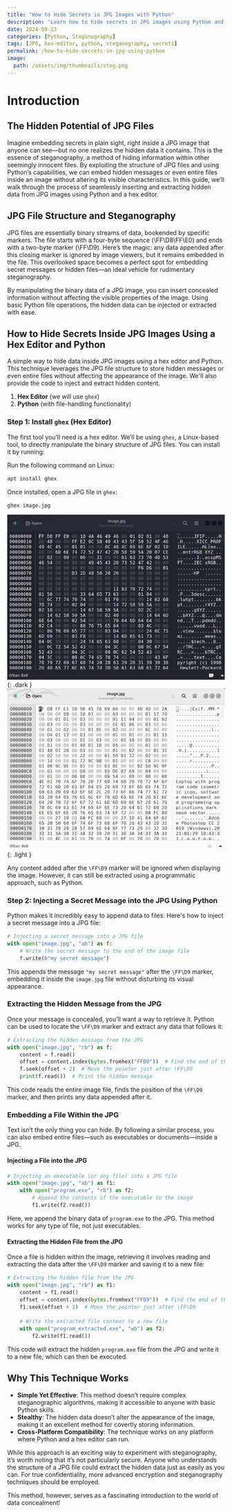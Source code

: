 ```yaml
---
title: "How to Hide Secrets in JPG Images with Python"
description: "Learn how to hide secrets in JPG images using Python and a hex editor. Step-by-step guide to embedding and extracting hidden data."
date: 2024-09-23  
categories: [Python, Steganography]  
tags: [JPG, hex-editor, python, steganography, secrets] 
permalink: /how-to-hide-secrets-in-jpg-using-python
image:  
  path: /assets/img/thumbnails/steg.png
---
```


# Introduction

## The Hidden Potential of JPG Files

Imagine embedding secrets in plain sight, right inside a JPG image that anyone can see—but no one realizes the hidden data it contains. This is the essence of steganography, a method of hiding information within other seemingly innocent files. By exploiting the structure of JPG files and using Python’s capabilities, we can embed hidden messages or even entire files inside an image without altering its visible characteristics. In this guide, we’ll walk through the process of seamlessly inserting and extracting hidden data from JPG images using Python and a hex editor.

## JPG File Structure and Steganography

JPG files are essentially binary streams of data, bookended by specific markers. The file starts with a four-byte sequence (\FF\D8\FF\E0) and ends with a two-byte marker (\FF\D9). Here’s the magic: any data appended after this closing marker is ignored by image viewers, but it remains embedded in the file. This overlooked space becomes a perfect spot for embedding secret messages or hidden files—an ideal vehicle for rudimentary steganography.

By manipulating the binary data of a JPG image, you can insert concealed information without affecting the visible properties of the image. Using basic Python file operations, the hidden data can be injected or extracted with ease.

## How to Hide Secrets Inside JPG Images Using a Hex Editor and Python

A simple way to hide data inside JPG images using a hex editor and Python. This technique leverages the JPG file structure to store hidden messages or even entire files without affecting the appearance of the image. We'll also provide the code to inject and extract hidden content.

1. **Hex Editor** (we will use `ghex`)
2. **Python** (with file-handling functionality)

### Step 1: Install `ghex` (Hex Editor)

The first tool you’ll need is a hex editor. We’ll be using `ghex`, a Linux-based tool, to directly manipulate the binary structure of JPG files. You can install it by running:

Run the following command on Linux:

```bash
apt install ghex
```

Once installed, open a JPG file in `ghex`:

```bash
ghex image.jpg
```
![A hidden message being extracted from a JPG file using Python code.](assets/img/bposts/steganography/ghex-steg-dark.png){: .dark }
![A hidden message being extracted from a JPG file using Python code.](assets/img/bposts/steganography/ghex-steg-light.png){: .light }

Any content added after the `\FF\D9` marker will be ignored when displaying the image. However, it can still be extracted using a programmatic approach, such as Python.

### Step 2: Injecting a Secret Message into the JPG Using Python

Python makes it incredibly easy to append data to files. Here's how to inject a secret message into a JPG file:

```python
# Injecting a secret message into a JPG file
with open("image.jpg", "ab") as f:
    # Write the secret message to the end of the image file
    f.write(b"my secret message")
```

This appends the message `"my secret message"` after the `\FF\D9` marker, embedding it inside the `image.jpg` file without disturbing its visual appearance.

### Extracting the Hidden Message from the JPG

Once your message is concealed, you’ll want a way to retrieve it. Python can be used to locate the `\FF\D9` marker and extract any data that follows it:

```python
# Extracting the hidden message from the JPG
with open("image.jpg", "rb") as f:
    content = f.read()
    offset = content.index(bytes.fromhex("FFD9"))  # Find the end of the JPG image
    f.seek(offset + 2)  # Move the pointer just after \FF\D9
    print(f.read())  # Print the hidden message
```

This code reads the entire image file, finds the position of the `\FF\D9` marker, and then prints any data appended after it.

### Embedding a File Within the JPG

Text isn’t the only thing you can hide. By following a similar process, you can also embed entire files—such as executables or documents—inside a JPG.

#### Injecting a File into the JPG

```python
# Injecting an executable (or any file) into a JPG file
with open("image.jpg", "ab") as f1:
    with open("program.exe", "rb") as f2:
        # Append the contents of the executable to the image
        f1.write(f2.read())
```

Here, we append the binary data of `program.exe` to the JPG. This method works for any type of file, not just executables.

#### Extracting the Hidden File from the JPG

Once a file is hidden within the image, retrieving it involves reading and extracting the data after the `\FF\D9` marker and saving it to a new file:

```python
# Extracting the hidden file from the JPG
with open("image.jpg", "rb") as f1:
    content = f1.read()
    offset = content.index(bytes.fromhex("FFD9"))  # Find the end of the JPG image
    f1.seek(offset + 2)  # Move the pointer just after \FF\D9
    
    # Write the extracted file content to a new file
    with open("program_extracted.exe", "wb") as f2:
        f2.write(f1.read())
```

This code will extract the hidden `program.exe` file from the JPG and write it to a new file, which can then be executed.


## Why This Technique Works

- **Simple Yet Effective**: This method doesn’t require complex steganographic algorithms, making it accessible to anyone with basic Python skills.
- **Stealthy**: The hidden data doesn’t alter the appearance of the image, making it an excellent method for covertly storing information.
- **Cross-Platform Compatibility**: The technique works on any platform where Python and a hex editor can run.

While this approach is an exciting way to experiment with steganography, it’s worth noting that it’s not particularly secure. Anyone who understands the structure of a JPG file could extract the hidden data just as easily as you can. For true confidentiality, more advanced encryption and steganography techniques should be employed.

This method, however, serves as a fascinating introduction to the world of data concealment!